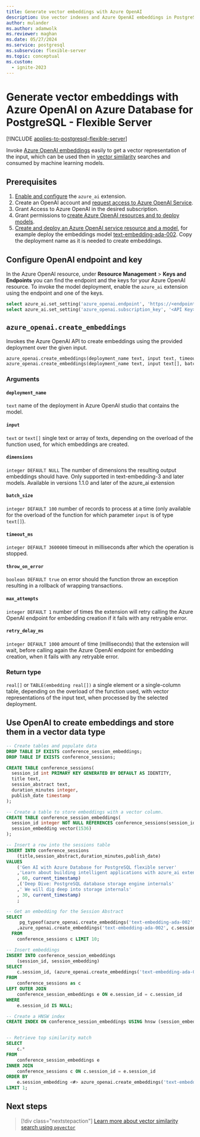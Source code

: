 ```yaml
---
title: Generate vector embeddings with Azure OpenAI
description: Use vector indexes and Azure OpenAI embeddings in PostgreSQL for retrieval augmented generation (RAG) patterns.
author: mulander
ms.author: adamwolk
ms.reviewer: maghan
ms.date: 05/27/2024
ms.service: postgresql
ms.subservice: flexible-server
ms.topic: conceptual
ms.custom:
  - ignite-2023
---
```


# Generate vector embeddings with Azure OpenAI on Azure Database for PostgreSQL - Flexible Server

[!INCLUDE [applies-to-postgresql-flexible-server](../includes/applies-to-postgresql-flexible-server.md)]

Invoke [Azure OpenAI embeddings](../../ai-services/openai/reference.md#embeddings) easily to get a vector representation of the input, which can be used then in [vector similarity](./how-to-use-pgvector.md#vector-similarity) searches and consumed by machine learning models.

## Prerequisites

1. [Enable and configure](generative-ai-azure-overview.md#enable-the-azure_ai-extension) the `azure_ai` extension.
1. Create an OpenAI account and [request access to Azure OpenAI Service](https://aka.ms/oai/access).
1. Grant Access to Azure OpenAI in the desired subscription.
1. Grant permissions to [create Azure OpenAI resources and to deploy models](../../ai-services/openai/how-to/role-based-access-control.md).
1. [Create and deploy an Azure OpenAI service resource and a model](../../ai-services/openai/how-to/create-resource.md), for example deploy the embeddings model [text-embedding-ada-002](../../ai-services/openai/concepts/models.md#embeddings-models). Copy the deployment name as it is needed to create embeddings. 
## Configure OpenAI endpoint and key

In the Azure OpenAI resource, under **Resource Management** > **Keys and Endpoints** you can find the endpoint and the keys for your Azure OpenAI resource. To invoke the model deployment, enable the `azure_ai` extension using the endpoint and one of the keys.

```sql
select azure_ai.set_setting('azure_openai.endpoint', 'https://<endpoint>.openai.azure.com'); 
select azure_ai.set_setting('azure_openai.subscription_key', '<API Key>'); 
```

## `azure_openai.create_embeddings`

Invokes the Azure OpenAI API to create embeddings using the provided deployment over the given input.

```sql
azure_openai.create_embeddings(deployment_name text, input text, timeout_ms integer DEFAULT 3600000, throw_on_error boolean DEFAULT true, max_attempts integer DEFAULT 1, retry_delay_ms integer DEFAULT 1000)
azure_openai.create_embeddings(deployment_name text, input text[], batch_size integer DEFAULT 100, timeout_ms integer DEFAULT 3600000, throw_on_error boolean DEFAULT true, max_attempts integer DEFAULT 1, retry_delay_ms integer DEFAULT 1000)
```
### Arguments

#### `deployment_name`

`text` name of the deployment in Azure OpenAI studio that contains the model.

#### `input`

`text` or `text[]` single text or array of texts, depending on the overload of the function used, for which embeddings are created.

#### `dimensions`

`integer DEFAULT NULL` The number of dimensions the resulting output embeddings should have. Only supported in text-embedding-3 and later models. Available in versions 1.1.0 and later of the azure_ai extension

#### `batch_size`

`integer DEFAULT 100` number of records to process at a time (only available for the overload of the function for which parameter `input` is of type `text[]`).

#### `timeout_ms`

`integer DEFAULT 3600000` timeout in milliseconds after which the operation is stopped.

#### `throw_on_error`

`boolean DEFAULT true` on error should the function throw an exception resulting in a rollback of wrapping transactions.

#### `max_attempts`

`integer DEFAULT 1` number of times the extension will retry calling the Azure OpenAI endpoint for embedding creation if it fails with any retryable error.

#### `retry_delay_ms`

`integer DEFAULT 1000` amount of time (milliseconds) that the extension will wait, before calling again the Azure OpenAI endpoint for embedding creation, when it fails with any retryable error.

### Return type

`real[]` or `TABLE(embedding real[])` a single element or a single-column table, depending on the overload of the function used, with vector representations of the input text, when processed by the selected deployment.

## Use OpenAI to create embeddings and store them in a vector data type

```sql
-- Create tables and populate data
DROP TABLE IF EXISTS conference_session_embeddings;
DROP TABLE IF EXISTS conference_sessions;

CREATE TABLE conference_sessions(
  session_id int PRIMARY KEY GENERATED BY DEFAULT AS IDENTITY,
  title text,
  session_abstract text,
  duration_minutes integer,
  publish_date timestamp
);

-- Create a table to store embeddings with a vector column.
CREATE TABLE conference_session_embeddings(
  session_id integer NOT NULL REFERENCES conference_sessions(session_id),
  session_embedding vector(1536)
);

-- Insert a row into the sessions table
INSERT INTO conference_sessions
    (title,session_abstract,duration_minutes,publish_date) 
VALUES
    ('Gen AI with Azure Database for PostgreSQL flexible server'
    ,'Learn about building intelligent applications with azure_ai extension and pg_vector' 
    , 60, current_timestamp)
    ,('Deep Dive: PostgreSQL database storage engine internals'
    ,' We will dig deep into storage internals'
    , 30, current_timestamp)
    ;

-- Get an embedding for the Session Abstract
SELECT
     pg_typeof(azure_openai.create_embeddings('text-embedding-ada-002', c.session_abstract)) as embedding_data_type
    ,azure_openai.create_embeddings('text-embedding-ada-002', c.session_abstract)
  FROM
    conference_sessions c LIMIT 10;

-- Insert embeddings 
INSERT INTO conference_session_embeddings
    (session_id, session_embedding)
SELECT
    c.session_id, (azure_openai.create_embeddings('text-embedding-ada-002', c.session_abstract))
FROM
    conference_sessions as c  
LEFT OUTER JOIN
    conference_session_embeddings e ON e.session_id = c.session_id
WHERE
    e.session_id IS NULL;

-- Create a HNSW index
CREATE INDEX ON conference_session_embeddings USING hnsw (session_embedding vector_ip_ops);


-- Retrieve top similarity match
SELECT
    c.*
FROM
    conference_session_embeddings e
INNER JOIN
    conference_sessions c ON c.session_id = e.session_id
ORDER BY
    e.session_embedding <#> azure_openai.create_embeddings('text-embedding-ada-002', 'Session to learn about building chatbots')::vector
LIMIT 1;

```

## Next steps

> [!div class="nextstepaction"]
> [Learn more about vector similarity search using `pgvector`](./how-to-use-pgvector.md)
